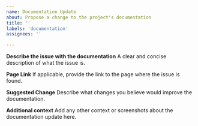 ```yaml
---
name: Documentation Update
about: Propose a change to the project's documentation
title: ''
labels: 'documentation'
assignees: ''

---
```


**Describe the issue with the documentation**
A clear and concise description of what the issue is.

**Page Link**
If applicable, provide the link to the page where the issue is found.

**Suggested Change**
Describe what changes you believe would improve the documentation.

**Additional context**
Add any other context or screenshots about the documentation update here.